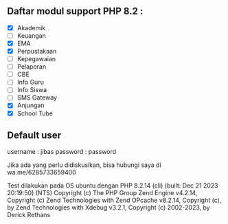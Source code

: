 ## Daftar modul support PHP 8.2 :
- [x] Akademik
- [ ] Keuangan
- [x] EMA
- [x] Perpustakaan
- [ ] Kepegawaian
- [ ] Pelaporan
- [ ] CBE
- [ ] Info Guru
- [ ] Info Siswa
- [ ] SMS Gateway
- [x] Anjungan
- [x] School Tube

## Default user
username : jibas
password : password

Jika ada yang perlu didiskusikan, bisa hubungi saya di wa.me/6285733659400

Test dilakukan pada OS ubuntu dengan 
PHP 8.2.14 (cli) (built: Dec 21 2023 20:19:50) (NTS)
Copyright (c) The PHP Group
Zend Engine v4.2.14, Copyright (c) Zend Technologies
    with Zend OPcache v8.2.14, Copyright (c), by Zend Technologies
    with Xdebug v3.2.1, Copyright (c) 2002-2023, by Derick Rethans